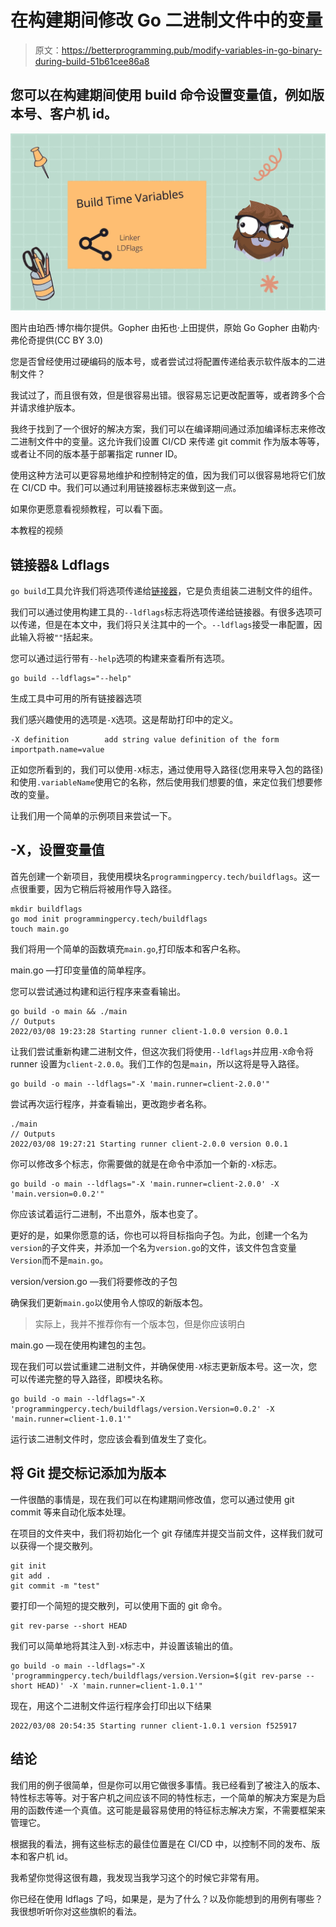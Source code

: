 # 在构建期间修改 Go 二进制文件中的变量

> 原文：<https://betterprogramming.pub/modify-variables-in-go-binary-during-build-51b61cee86a8>

## 您可以在构建期间使用 build 命令设置变量值，例如版本号、客户机 id。

![](img/be8ba9ccf4526118de002c00e8f2cb80.png)

图片由珀西·博尔梅尔提供。Gopher 由拓也·上田提供，原始 Go Gopher 由勒内·弗伦奇提供(CC BY 3.0)

您是否曾经使用过硬编码的版本号，或者尝试过将配置传递给表示软件版本的二进制文件？

我试过了，而且很有效，但是很容易出错。很容易忘记更改配置等，或者跨多个合并请求维护版本。

我终于找到了一个很好的解决方案，我们可以在编译期间通过添加编译标志来修改二进制文件中的变量。这允许我们设置 CI/CD 来传递 git commit 作为版本等等，或者让不同的版本基于部署指定 runner ID。

使用这种方法可以更容易地维护和控制特定的值，因为我们可以很容易地将它们放在 CI/CD 中。我们可以通过利用链接器标志来做到这一点。

如果你更愿意看视频教程，可以看下面。

本教程的视频

## 链接器& Ldflags

`go build`工具允许我们将选项传递给[链接器](https://en.wikipedia.org/wiki/Linker_(computing))，它是负责组装二进制文件的组件。

我们可以通过使用构建工具的`--ldflags`标志将选项传递给链接器。有很多选项可以传递，但是在本文中，我们将只关注其中的一个。`--ldflags`接受一串配置，因此输入将被`""`括起来。

您可以通过运行带有`--help`选项的构建来查看所有选项。

```
go build --ldflags="--help"
```

生成工具中可用的所有链接器选项

我们感兴趣使用的选项是`-X`选项。这是帮助打印中的定义。

```
-X definition        add string value definition of the form importpath.name=value
```

正如您所看到的，我们可以使用`-X`标志，通过使用导入路径(您用来导入包的路径)和使用`.variableName`使用它的名称，然后使用我们想要的值，来定位我们想要修改的变量。

让我们用一个简单的示例项目来尝试一下。

## -X，设置变量值

首先创建一个新项目，我使用模块名`programmingpercy.tech/buildflags`。这一点很重要，因为它稍后将被用作导入路径。

```
mkdir buildflags
go mod init programmingpercy.tech/buildflags
touch main.go 
```

我们将用一个简单的函数填充`main.go`,打印版本和客户名称。

main.go —打印变量值的简单程序。

您可以尝试通过构建和运行程序来查看输出。

```
go build -o main && ./main
// Outputs
2022/03/08 19:23:28 Starting runner client-1.0.0 version 0.0.1
```

让我们尝试重新构建二进制文件，但这次我们将使用`--ldflags`并应用`-X`命令将 runner 设置为`client-2.0.0`。我们工作的包是`main`，所以这将是导入路径。

```
go build -o main --ldflags="-X 'main.runner=client-2.0.0'"
```

尝试再次运行程序，并查看输出，更改跑步者名称。

```
./main
// Outputs
2022/03/08 19:27:21 Starting runner client-2.0.0 version 0.0.1
```

你可以修改多个标志，你需要做的就是在命令中添加一个新的`-X`标志。

```
go build -o main --ldflags="-X 'main.runner=client-2.0.0' -X 'main.version=0.0.2'"
```

你应该试着运行二进制，不出意外，版本也变了。

更好的是，如果你愿意的话，你也可以将目标指向子包。为此，创建一个名为`version`的子文件夹，并添加一个名为`version.go`的文件，该文件包含变量`Version`而不是`main.go`。

version/version.go —我们将要修改的子包

确保我们更新`main.go`以使用令人惊叹的新版本包。

> 实际上，我并不推荐你有一个版本包，但是你应该明白

main.go —现在使用构建包的主包。

现在我们可以尝试重建二进制文件，并确保使用`-X`标志更新版本号。这一次，您可以传递完整的导入路径，即模块名称。

```
go build -o main --ldflags="-X 'programmingpercy.tech/buildflags/version.Version=0.0.2' -X 'main.runner=client-1.0.1'"
```

运行该二进制文件时，您应该会看到值发生了变化。

## 将 Git 提交标记添加为版本

一件很酷的事情是，现在我们可以在构建期间修改值，您可以通过使用 git commit 等来自动化版本处理。

在项目的文件夹中，我们将初始化一个 git 存储库并提交当前文件，这样我们就可以获得一个提交散列。

```
git init
git add .
git commit -m "test"
```

要打印一个简短的提交散列，可以使用下面的 git 命令。

```
git rev-parse --short HEAD
```

我们可以简单地将其注入到`-X`标志中，并设置该输出的值。

```
go build -o main --ldflags="-X 'programmingpercy.tech/buildflags/version.Version=$(git rev-parse --short HEAD)' -X 'main.runner=client-1.0.1'"
```

现在，用这个二进制文件运行程序会打印出以下结果

```
2022/03/08 20:54:35 Starting runner client-1.0.1 version f525917
```

## 结论

我们用的例子很简单，但是你可以用它做很多事情。我已经看到了被注入的版本、特性标志等等。对于客户机之间应该不同的特性标志，一个简单的解决方案是为启用的函数传递一个真值。这可能是最容易使用的特征标志解决方案，不需要框架来管理它。

根据我的看法，拥有这些标志的最佳位置是在 CI/CD 中，以控制不同的发布、版本和客户机 id。

我希望你觉得这很有趣，我发现当我学习这个的时候它非常有用。

你已经在使用 ldflags 了吗，如果是，是为了什么？以及你能想到的用例有哪些？我很想听听你对这些旗帜的看法。
